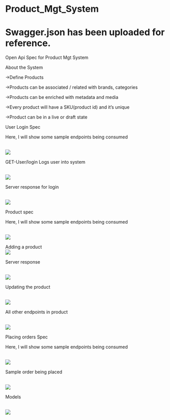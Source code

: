# Product_Mgt_System

# Swagger.json has been uploaded for reference.

Open Api Spec for Product Mgt System

About the System

->Define Products

->Products can be associated / related with brands, categories

->Products can be enriched with metadata and media

->Every product will have a SKU(product id) and it’s unique

->Product can be in a live or draft state


User Login Spec

Here, I will show some sample endpoints being consumed


<br>
<img src="https://github.com/SandeepKiran0022/Product_Mgt_System/blob/master/screenshot/user_login.PNG">
</br>

GET-User/login  Logs user into system

<br>
<img src="https://github.com/SandeepKiran0022/Product_Mgt_System/blob/master/screenshot/2.PNG">
</br>

Server response for login


<br>
<img src="https://github.com/SandeepKiran0022/Product_Mgt_System/blob/master/screenshot/3.PNG">
</br>

Product spec

Here, I will show some sample endpoints being consumed

<br>
<img src="https://github.com/SandeepKiran0022/Product_Mgt_System/blob/master/screenshot/4.PNG">
</br>


Adding a product
<br>
<img src="https://github.com/SandeepKiran0022/Product_Mgt_System/blob/master/screenshot/5-add.PNG">
</br>


Server response

<br>
<img src="https://github.com/SandeepKiran0022/Product_Mgt_System/blob/master/screenshot/6-sample-response.PNG">
</br>


Updating the product

<br>
<img src="https://github.com/SandeepKiran0022/Product_Mgt_System/blob/master/screenshot/7-updating the product.PNG">
</br>


All other endpoints in product

<br>
<img src="https://github.com/SandeepKiran0022/Product_Mgt_System/blob/master/screenshot/others.PNG">
</br>


Placing orders Spec


Here, I will show some sample endpoints being consumed


<br>
<img src="https://github.com/SandeepKiran0022/Product_Mgt_System/blob/master/screenshot/placing_orders.PNG">
</br>

Sample order being placed

<br>
<img src="https://github.com/SandeepKiran0022/Product_Mgt_System/blob/master/screenshot/9.PNG">
</br>


Models

<br>
<img src="https://github.com/SandeepKiran0022/Product_Mgt_System/blob/master/screenshot/models.PNG">
</br>
